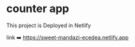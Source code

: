 # counter app

This project is Deployed in Netlify 

  link ➡️  https://sweet-mandazi-ecedea.netlify.app
